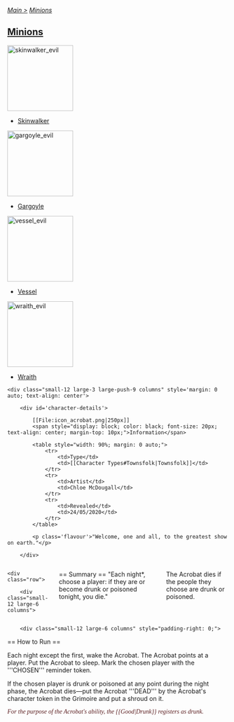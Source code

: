 [*Main >*](https://github.com/PowerofMoll/Mining-Timing---A-fancreation-to-Blood-on-the-Clocktower/blob/main/README.md)
[_Minions_](https://github.com/PowerofMoll/Mining-Timing---A-fancreation-to-Blood-on-the-Clocktower/blob/main/Minion/README.md)

## [Minions](https://github.com/PowerofMoll/Mining-Timing---A-fancreation-to-Blood-on-the-Clocktower/blob/main/Minion/README.md)

<img src="https://github.com/user-attachments/assets/4777e34e-0780-450a-ad5d-201f9d37df4f" alt="skinwalker_evil" width="150" height="150">

- [Skinwalker](https://github.com/PowerofMoll/Mining-Timing---A-fancreation-to-Blood-on-the-Clocktower/blob/main/Minion/Skinwalker/README.md)

<img src="https://github.com/user-attachments/assets/c8785199-e601-412d-9316-e4f3d0f1e37e" alt="gargoyle_evil" width="150" height="150">

- [Gargoyle](https://github.com/PowerofMoll/Mining-Timing---A-fancreation-to-Blood-on-the-Clocktower/blob/main/Minion/Gargoyle/README.md)

<img src="https://github.com/user-attachments/assets/3993c31a-de1e-4e01-be73-63118b2b1ce9" alt="vessel_evil" width="150" height="150">

- [Vessel](https://github.com/PowerofMoll/Mining-Timing---A-fancreation-to-Blood-on-the-Clocktower/blob/main/Minion/Vessel/README.md)

<img src="https://github.com/user-attachments/assets/b5ce3f36-7e82-43bd-9062-ba08bbf9362b" alt="wraith_evil" width="150" height="150">

- [Wraith](https://github.com/PowerofMoll/Mining-Timing---A-fancreation-to-Blood-on-the-Clocktower/blob/main/Minion/Wraith/README.md)



<div class="row">

	<div class="small-12 large-3 large-push-9 columns" style='margin: 0 auto; text-align: center'>

		<div id='character-details'>

			[[File:icon_acrobat.png|250px]]
			<span style="display: block; color: black; font-size: 20px; text-align: center; margin-top: 10px;">Information</span>

			<table style="width: 90%; margin: 0 auto;">
				<tr>
					<td>Type</td>
					<td>[[Character Types#Townsfolk|Townsfolk]]</td>
				</tr>
				<tr>
					<td>Artist</td>
					<td>Chloe McDougall</td>			
				</tr>
				<tr>
					<td>Revealed</td>
					<td>24/05/2020</td>			
				</tr>
			</table>

			<p class='flavour'>"Welcome, one and all, to the greatest show on earth."</p>

		</div>

</div>

<div class="small-12 large-9 large-pull-3 columns">

	<div class="row">

		<div class="small-12 large-6 columns">
== Summary ==
"Each night*, choose a player: if they are or become drunk or poisoned tonight, you die."

The Acrobat dies if the people they choose are drunk or poisoned.
		</div>

		<div class="small-12 large-6 columns" style="padding-right: 0;">

== How to Run ==

Each night except the first, wake the Acrobat. The Acrobat points at a player. Put the Acrobat to sleep. Mark the chosen player with the '''CHOSEN''' reminder token.

If the chosen player is drunk or poisoned at any point during the night phase, the Acrobat dies—put the Acrobat '''DEAD''' by the Acrobat's character token in the Grimoire and put a shroud on it.

<div class="example" style="color: #5d2123; font-style: italic; font-family: GoudyOldStyle;">
For the purpose of the Acrobat's ability, the {{Good|Drunk}} registers as drunk.
</div>
		</div>
	</div>

</div>
